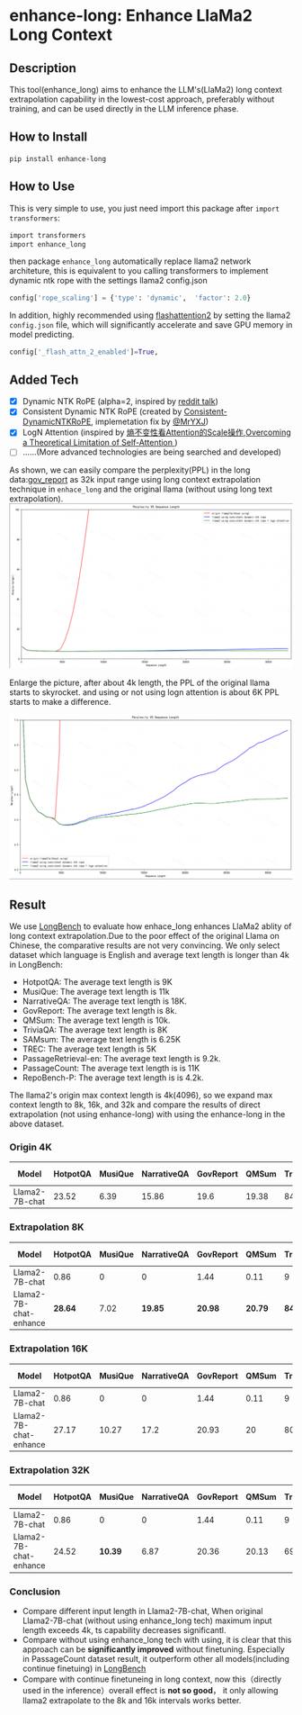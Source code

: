 # enhance-long: Enhance LlaMa2 Long Context

## Description

This tool(enhance_long) aims to enhance the LLM's(LlaMa2) long context extrapolation capability in the lowest-cost approach, preferably without training, and can be used directly in the LLM inference phase. 

## How to Install 
```
pip install enhance-long
```


## How to Use
This is very simple to use, you just need import this package after ```import transformers```:
```
import transformers
import enhance_long
```

then package `enhance_long`  automatically replace llama2 network architeture, this is equivalent to you calling transformers to implement dynamic ntk rope with the settings llama2 config.json

```python
config['rope_scaling'] = {'type': 'dynamic',  'factor': 2.0}
```

In addition, highly recommended using [flashattention2](https://github.com/Dao-AILab/flash-attention) by setting the llama2 `config.json` file, which will significantly accelerate and save GPU memory in model predicting. 

``` python
config['_flash_attn_2_enabled']=True, 
```


## Added Tech

- [x] Dynamic NTK RoPE (alpha=2, inspired by [reddit talk](https://www.reddit.com/r/LocalLLaMA/comments/14mrgpr/dynamically_scaled_rope_further_increases))
- [x] Consistent Dynamic NTK RoPE (created by [Consistent-DynamicNTKRoPE](https://github.com/NormXU/Consistent-DynamicNTKRoPE), implemetation fix by [@MrYXJ](https://github.com/MrYxJ/Consistent-DynamicNTKRoPE/tree/patch-1))
- [x] LogN Attention (inspired by [熵不变性看Attention的Scale操作](https://kexue.fm/archives/8823),[Overcoming a Theoretical Limitation of Self-Attention ](https://openreview.net/forum?id=qc9O2EtrMI-))
- [ ] ......(More advanced technologies are being searched and developed)

As shown, we can easily compare the perplexity(PPL) in the long data:[gov_report](https://huggingface.co/datasets/urialon/gov_report_validation/tree/main/data)  as 32k input range using long context extrapolation technique in `enhace_long` and the original llama (without using long text extrapolation). 
![](pic/100.png)

Enlarge the picture, after about 4k length, the PPL of the original llama starts to skyrocket. and using or not using logn attention is about 6K PPL starts to make a difference.

![](pic/4-7.png)


## Result
We use [LongBench](https://github.com/THUDM/LongBench) to evaluate how enhace_long enhances LlaMa2 ablity of long context extrapolation.Due to the poor effect of the original Llama on Chinese, the comparative results are not very convincing. We only select dataset which language is English and average text length is longer than 4k in LongBench: 
- HotpotQA: The average text length is 9K
- MusiQue:  The average text length is 11k
- NarrativeQA: The average text length is 18K.
- GovReport: The average text length is 8k.
- QMSum: The average text length is 10k.
- TriviaQA: The average text length is 8K
- SAMsum: The average text length is 6.25K
- TREC: The average text length is 5K
- PassageRetrieval-en: The average text length is 9.2k.
- PassageCount: The average text length is is 11K
- RepoBench-P:  The average text length is is 4.2k.


The llama2's origin max context length is 4k(4096), so we expand max context length to 8k, 16k, and 32k and  compare the results of direct extrapolation (not using enhance-long) with using the enhance-long in the above dataset.


### Origin 4K 

| Model | HotpotQA | MusiQue |NarrativeQA |GovReport | QMSum | TriviaQA| SAMsum| TREC| PassageRetrieval-en|PassageCount|RepoBench-P |
|--|--|--|--|--|--|--| --|--|--|--|--|
| Llama2-7B-chat | 23.52 | 6.39| 15.86 | 19.6 | 19.38| 84.11| 41.44| 56| 8.17| 2.01| 51.71|


### Extrapolation 8K
| Model | HotpotQA | MusiQue |NarrativeQA |GovReport | QMSum | TriviaQA| SAMsum| TREC| PassageRetrieval-en|PassageCount|RepoBench-P |
|--|--|--|--|--|--|--| --|--|--|--|--|
| Llama2-7B-chat | 0.86 | 0| 0| 1.44 | 0.11| 9| 6.1| 11.5| 0| 0.07| 5.34|
| Llama2-7B-chat-enhance | **28.64** | 7.02 | **19.85** | **20.98** | **20.79** | **84.45**| **42.7**| **63**| 7.9 | 2.91| 48.85|


### Extrapolation 16K
| Model | HotpotQA | MusiQue |NarrativeQA |GovReport | QMSum | TriviaQA| SAMsum| TREC| PassageRetrieval-en|PassageCount|RepoBench-P |
|--|--|--|--|--|--|--| --|--|--|--|--|
| Llama2-7B-chat | 0.86 | 0| 0| 1.44 | 0.11| 9| 6.1| 11.5| 0| 0.07| 3.85|
| Llama2-7B-chat-enhance | 27.17 | 10.27 | 17.2 | 20.93 | 20| 80.41| 41.6| 56.5| **11.08**| **6.82**| 45.77|


### Extrapolation 32K
| Model | HotpotQA | MusiQue |NarrativeQA |GovReport | QMSum | TriviaQA| SAMsum| TREC| PassageRetrieval-en|PassageCount|RepoBench-P |
|--|--|--|--|--|--|--| --|--|--|--|--|
| Llama2-7B-chat | 0.86 | 0| 0| 1.44 | 0.11| 9| 6.1| 11.5| 0| 0.07| 3.71|
| Llama2-7B-chat-enhance | 24.52 | **10.39** | 6.87 | 20.36 | 20.13 | 69.32 | 38.15| 59 | 5.14| 4.86| 44.8|


### Conclusion
- Compare different input length  in Llama2-7B-chat, When original Llama2-7B-chat (without using enhance_long tech) maximum input length exceeds 4k, ts capability decreases significantl.
- Compare without using enhance_long tech with using, it is clear that this approach can be **significantly improved** without finetuning. Especially in PassageCount dataset result, it outperform other all models(including continue finetuing) in [LongBench](https://github.com/THUDM/LongBench)
- Compare with continue finetuneing in long context, now this（directly used in the inference）overall effect is **not so good**， it only allowing llama2 extrapolate to the 8k and 16k intervals works better.



